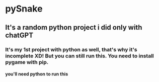 # pySnake
## It's a random python project i did only with chatGPT
### It's my 1st project with python as well, that's why it's incomplete XD! But you can still run this. You need to install pygame with pip.
#### you'll need python to run this
